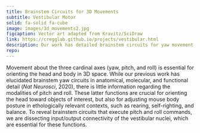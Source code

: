 ```yaml
---
title: Brainstem Circuits for 3D Movements
subtitle: Vestibular Motor 
solid: fa-solid fa-cube
image: images/3d_movements2.jpg
figcaption: Vector art adapted from Kravitz/SciDraw
link: https://cregglab.github.io/projects/vestibular.html
description: Our work has detailed brainstem circuits for yaw movement and is now exploring the less understood pitch and roll functions, crucial for head orientation and body posture, by analyzing the vestibular nuclei's role in these movements.
repo: 
---
```


Movement about the three cardinal axes (yaw, pitch, and roll) is essential for orienting the head and body in 3D space. While our previous work has elucidated brainstem yaw circuits in anatomical, molecular, and functional detail (<a href="https://cregglab.github.io/files/Cregg_NN_2020.pdf" style="text-decoration: none" target="_blank"><i>Nat Neurosci</i>, 2020</a>), there is little information regarding the modalities of pitch and roll. These latter functions are crucial for orienting the head toward objects of interest, but also for adjusting mouse body posture in ethologically relevant contexts, such as rearing, self-righting, and balance. To reveal brainstem circuits that execute pitch and roll commands, we are dissecting input/output connectivity of the vestibular nuclei, which are essential for these functions.
  
